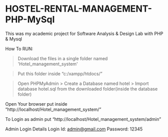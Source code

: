 # HOSTEL-RENTAL-MANAGEMENT-PHP-MySql
This was my academic project for Software Analysis &amp; Design Lab with PHP &amp; Mysql

How To RUN:

>Download the files in a single folder named 'Hotel_management_system' 

>Put this folder inside “c:/xampp/htdocs/”

>Open PHPMyAdmin > Create a Database named hotel > Import database hotel.sql from the downloaded folder(inside the database folder)

Open Your browser put inside “http://localhost/Hotel_management_system/”

To Login as admin put “http://localhost/Hotel_management_system/admin”

Admin Login Details
Login Id: admin@gmail.com
Password: 12345
